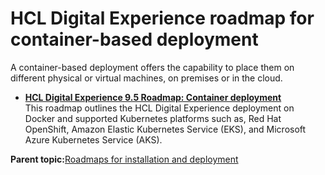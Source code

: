 # HCL Digital Experience roadmap for container-based deployment

A container-based deployment offers the capability to place them on different physical or virtual machines, on premises or in the cloud.

-   **[HCL Digital Experience 9.5 Roadmap: Container deployment](../install/rm_container_deployment.md)**  
This roadmap outlines the HCL Digital Experience deployment on Docker and supported Kubernetes platforms such as, Red Hat OpenShift, Amazon Elastic Kubernetes Service \(EKS\), and Microsoft Azure Kubernetes Service \(AKS\).

**Parent topic:**[Roadmaps for installation and deployment ](../install/rm_installation.md)

